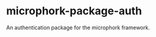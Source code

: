 microphork-package-auth
=======================

An authentication package for the microphork framework.

